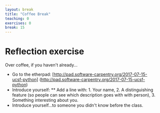 ```yaml
---
layout: break
title: "Coffee Break"
teaching: 0
exercises: 0
break: 15
---
```

# Reflection exercise

Over coffee, if you haven't already...
* Go to the etherpad:  [http://pad.software-carpentry.org/2017-07-15-ucsf-python] (http://pad.software-carpentry.org/2017-07-15-ucsf-python)
* Introduce yourself:
** Add a line with: 1. Your name, 2. A distinguishing feature (so people can see which description goes with with person), 3. Something interesting about you.
* Introduce yourself...to someone you didn't know before the class.
